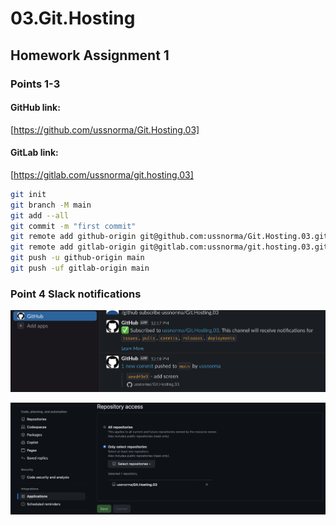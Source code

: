 # 03.Git.Hosting 
 
## Homework Assignment 1

### Points 1-3

#### GitHub link:
[https://github.com/ussnorma/Git.Hosting.03]
#### GitLab link:
[https://gitlab.com/ussnorma/git.hosting.03]

```bash
git init
git branch -M main
git add --all
git commit -m "first commit"
git remote add github-origin git@github.com:ussnorma/Git.Hosting.03.git
git remote add gitlab-origin git@gitlab.com:ussnorma/git.hosting.03.git
git push -u github-origin main
git push -uf gitlab-origin main
```

### Point 4 Slack notifications

![slack_app_Github](https://github.com/ussnorma/Git.Hosting.03/blob/main/screnshots/Снимок%20экрана%202024-01-28%20в%2012.18.51.png?raw=true)


![Notification_slack_Github](https://github.com/ussnorma/Git.Hosting.03/blob/main/screnshots/Снимок%20экрана%202024-01-28%20в%2012.15.02.png?raw=true)
